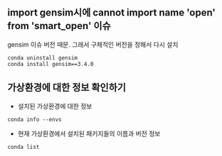 ## import gensim시에 cannot import name 'open' from 'smart_open' 이슈
gensim 이슈 버전 때문. 그래서 구체적인 버전을 정해서 다시 설치
```shell
conda uninstall gensim
conda install gensim==3.4.0
```

## 가상환경에 대한 정보 확인하기
* 설치된 가상환경에 대한 정보
```shell
conda info --envs
```

* 현재 가상환경에서 설치된 패키지들의 이름과 버전 정보
```shell
conda list
```

